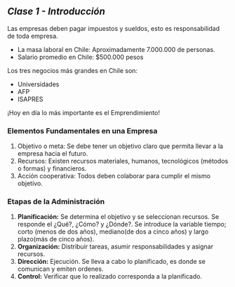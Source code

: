 ## _Clase 1 - Introducción_

Las empresas deben pagar impuestos y sueldos, esto es responsabilidad de toda 
empresa.

 * La masa laboral en Chile: Aproximadamente 7.000.000 de personas.
 * Salario promedio en Chile: $500.000 pesos

Los tres negocios más grandes en Chile son:

 * Universidades
 * AFP
 * ISAPRES

¡Hoy en día lo más importante es el Emprendimiento! 

### Elementos Fundamentales en una Empresa

 1. Objetivo o meta: Se debe tener un objetivo claro que permita llevar a la 
    empresa hacia el futuro.
 2. Recursos: Existen recursos materiales, humanos, tecnológicos (métodos o 
    formas) y financieros.
 3. Acción cooperativa: Todos deben colaborar para cumplir el mismo objetivo.

### Etapas de la Administración

 1. **Planificación:** Se determina el objetivo y se seleccionan recursos. Se 
    responde el ¿Qué?, ¿Cómo? y ¿Dónde?. Se introduce la variable tiempo; corto
    (menos de dos años), mediano(de dos a cinco años) y largo plazo(más de 
    cinco años). 
 2. **Organización:** Distribuir tareas, asumir responsabilidades y asignar 
    recursos.
 3. **Dirección:** Ejecución. Se lleva a cabo lo planificado, es donde se 
    comunican y emiten ordenes.
 4. **Control:** Verificar que lo realizado corresponda a la planificado.
